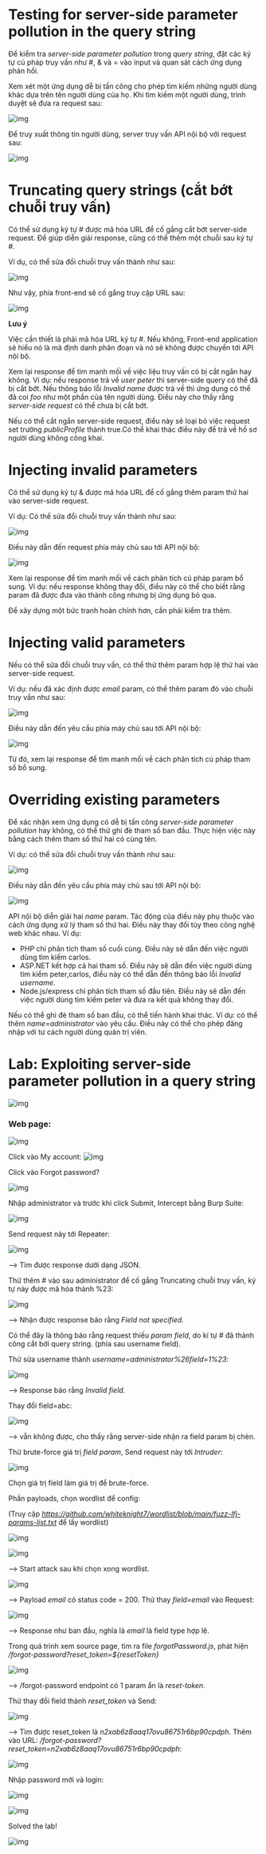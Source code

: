 # Testing for server-side parameter pollution in the query string

Để kiểm tra *server-side parameter pollution* trong *query string*,  đặt các ký tự cú pháp truy vấn như #, & và = vào input và quan sát cách ứng dụng phản hồi.

Xem xét một ứng dụng dễ bị tấn công cho phép tìm kiếm những người dùng khác dựa trên tên người dùng của họ. Khi tìm kiếm một người dùng, trình duyệt sẽ đưa ra request sau:

![img](https://imgur.com/DxXx5jV.png)

Để truy xuất thông tin người dùng, server truy vấn API nội bộ với request sau:

![img](https://imgur.com/BIndCE6.png)

# Truncating query strings (cắt bớt chuỗi truy vấn)

Có thể sử dụng ký tự # được mã hóa URL để cố gắng cắt bớt server-side request. Để giúp diễn giải response, cũng có thể thêm một chuỗi sau ký tự #.

Ví dụ, có thể sửa đổi chuỗi truy vấn thành như sau:

![img](https://imgur.com/5C9ky7U.png)

Như vậy, phía front-end sẽ cố gắng truy cập URL sau:

![img](https://imgur.com/icuXcmz.png)

**Lưu ý**

Việc cần thiết là phải mã hóa URL ký tự #. Nếu không, Front-end application sẽ hiểu nó là mã định danh phân đoạn và nó sẽ không được chuyển tới API nội bộ.

Xem lại response để tìm manh mối về việc liệu truy vấn có bị cắt ngắn hay không. Ví dụ: nếu response trả về *user peter* thì server-side query có thể đã bị cắt bớt. Nếu thông báo lỗi *Invalid name* được trả về thì ứng dụng có thể đã coi *foo* như một phần của tên người dùng. Điều này cho thấy rằng *server-side request* có thể chưa bị cắt bớt.

Nếu có thể cắt ngắn server-side request, điều này sẽ loại bỏ việc request set trường *publicProfile* thành true.Có thể khai thác điều này để trả về hồ sơ người dùng không công khai.

# Injecting invalid parameters

Có thể sử dụng ký tự & được mã hóa URL để cố gắng thêm param thứ hai vào server-side request.

Ví dụ: Có thể sửa đổi chuỗi truy vấn thành như sau:

![img](https://imgur.com/oJS32JO.png)

Điều này dẫn đến request phía máy chủ sau tới API nội bộ:

![img](https://imgur.com/IXvWTdy.png)

Xem lại response để tìm manh mối về cách phân tích cú pháp param bổ sung. Ví dụ: nếu response không thay đổi, điều này có thể cho biết rằng param đã được đưa vào thành công nhưng bị ứng dụng bỏ qua.

Để xây dựng một bức tranh hoàn chỉnh hơn, cần phải kiểm tra thêm.

# Injecting valid parameters

Nếu có thể sửa đổi chuỗi truy vấn, có thể thử thêm param hợp lệ thứ hai vào server-side request.

Ví dụ: nếu đã xác định được *email* param, có thể thêm param đó vào chuỗi truy vấn như sau:

![img](https://imgur.com/ScfZVgP.png)

Điều này dẫn đến yêu cầu phía máy chủ sau tới API nội bộ:

![img](https://imgur.com/XBvuc2r.png)

Từ đó, xem lại response để tìm manh mối về cách phân tích cú pháp tham số bổ sung.

# Overriding existing parameters

Để xác nhận xem ứng dụng có dễ bị tấn công *server-side parameter pollution* hay không, có thể thử ghi đè tham số ban đầu. Thực hiện việc này bằng cách thêm tham số thứ hai có cùng tên.

Ví dụ: có thể sửa đổi chuỗi truy vấn thành như sau:

![img](https://imgur.com/xtxEtML.png)

Điều này dẫn đến yêu cầu phía máy chủ sau tới API nội bộ:

![img](https://imgur.com/fvybcIj.png)

API nội bộ diễn giải hai *name* param. Tác động của điều này phụ thuộc vào cách ứng dụng xử lý tham số thứ hai. Điều này thay đổi tùy theo công nghệ web khác nhau. Ví dụ:

- PHP chỉ phân tích tham số cuối cùng. Điều này sẽ dẫn đến việc người dùng tìm kiếm carlos.
- ASP.NET kết hợp cả hai tham số. Điều này sẽ dẫn đến việc người dùng tìm kiếm peter,carlos, điều này có thể dẫn đến thông báo lỗi *Invalid username*.
- Node.js/express chỉ phân tích tham số đầu tiên. Điều này sẽ dẫn đến việc người dùng tìm kiếm peter và đưa ra kết quả không thay đổi.

Nếu có thể ghi đè tham số ban đầu, có thể tiến hành khai thác. Ví dụ: có thể thêm *name=administrator* vào yêu cầu. Điều này có thể cho phép đăng nhập với tư cách người dùng quản trị viên.

# Lab: Exploiting server-side parameter pollution in a query string
![img](https://imgur.com/2NhbAnd.png)

### Web page:
![img](https://imgur.com/kAKRO2s.png)

Click vào My account:
![img](https://imgur.com/I8GX1OC.png)

Click vào Forgot password?

![img](https://imgur.com/P7sLkiN.png)

Nhập administrator và trước khi click Submit, Intercept bằng Burp Suite: 

![img](https://imgur.com/uVXHVYZ.png)

Send request này tới Repeater: 

![img](https://imgur.com/CYJOTwa.png)

--> Tìm được response dưới dạng JSON.

Thử thêm # vào sau administrator để cố gắng Truncating chuỗi truy vấn, ký tự này được mã hóa thành %23: 

![img](https://imgur.com/am3U8Hk.png)

--> Nhận được response báo rằng *Field not specified*.

Có thể đây là thông báo rằng request thiếu *param field*, do kí tự # đã thành công cắt bới query string. (phía sau username field).

Thử sửa username thành *username=administrator%26field=1%23*:

![img](https://imgur.com/AFSxo33.png)

--> Response báo rằng *Invalid field*.

Thay đổi field=abc:

![img](https://imgur.com/0xwjYjH.png)

--> vẫn không được, cho thấy rằng server-side nhận ra field param bị chèn. 

Thử brute-force giá trị *field param*, Send request này tới *Intruder*:

![img](https://imgur.com/jt58LPs.png)

Chọn giá trị field làm giá trị để brute-force. 

Phần payloads, chọn wordlist để config: 

(Truy cập *https://github.com/whiteknight7/wordlist/blob/main/fuzz-lfi-params-list.txt* để lấy wordlist)

![img](https://imgur.com/QALLVVH.png)

![img](https://imgur.com/M7OIwfS.png)

--> Start attack sau khi chọn xong wordlist.

![img](https://imgur.com/ZOG2ETo.png)

--> Payload *email* có status code = 200. Thử thay *field=email* vào Request:

![img](https://imgur.com/J8y6Nyw.png)

--> Response như ban đầu, nghĩa là *email* là field type hợp lệ.

Trong quá trình xem source page, tìm ra file *forgotPassword.js*, phát hiện */forgot-password?reset_token=${resetToken}*

![img](https://imgur.com/moFqX6t.png)

--> /forgot-password endpoint có 1 param ẩn là *reset-token*.

Thử thay đổi field thành *reset_token* và Send: 

![img](https://imgur.com/vIeqscE.png)

--> Tìm được reset_token là *n2xab6z8aaq17ovu86751r6bp90cpdph*. Thêm vào URL: */forgot-password?reset_token=n2xab6z8aaq17ovu86751r6bp90cpdph*:

![img](https://imgur.com/Fkz3tD8.png)

Nhập password mới và login:

![img](https://imgur.com/l6DxjUF.png)

![img](https://imgur.com/y5anRqy.png)

Solved the lab!

![img](https://imgur.com/wxeGMim.png)
